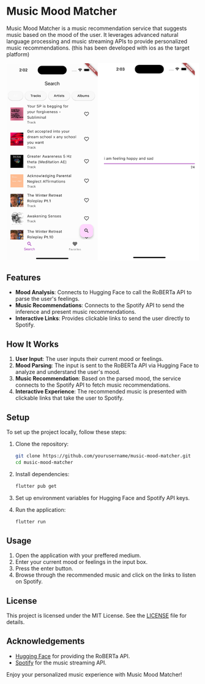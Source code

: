 # Music Mood Matcher

Music Mood Matcher is a music recommendation service that suggests music based on the mood of the user. It leverages advanced natural language processing and music streaming APIs to provide personalized music recommendations. (this has been developed with ios as the target platform)

![Overview](images/overview.jpeg)

## Features

- **Mood Analysis**: Connects to Hugging Face to call the RoBERTa API to parse the user's feelings.
- **Music Recommendations**: Connects to the Spotify API to send the inference and present music recommendations.
- **Interactive Links**: Provides clickable links to send the user directly to Spotify.

## How It Works

1. **User Input**: The user inputs their current mood or feelings.
2. **Mood Parsing**: The input is sent to the RoBERTa API via Hugging Face to analyze and understand the user's mood.
3. **Music Recommendation**: Based on the parsed mood, the service connects to the Spotify API to fetch music recommendations.
4. **Interactive Experience**: The recommended music is presented with clickable links that take the user to Spotify.

## Setup

To set up the project locally, follow these steps:

1. Clone the repository:

   ```bash
   git clone https://github.com/yourusername/music-mood-matcher.git
   cd music-mood-matcher
   ```

2. Install dependencies:

   ```bash
   flutter pub get
   ```

3. Set up environment variables for Hugging Face and Spotify API keys.

4. Run the application:

   ```bash
   flutter run
   ```

## Usage

1. Open the application with your preffered medium.
2. Enter your current mood or feelings in the input box.
3. Press the enter button.
4. Browse through the recommended music and click on the links to listen on Spotify.

## License

This project is licensed under the MIT License. See the [LICENSE](LICENSE) file for details.

## Acknowledgements

- [Hugging Face](https://huggingface.co/) for providing the RoBERTa API.
- [Spotify](https://www.spotify.com/) for the music streaming API.

Enjoy your personalized music experience with Music Mood Matcher!
